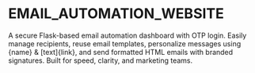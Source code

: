 # EMAIL_AUTOMATION_WEBSITE
A secure Flask-based email automation dashboard with OTP login. Easily manage recipients, reuse email templates, personalize messages using {name} &amp; [text]{link}, and send formatted HTML emails with branded signatures. Built for speed, clarity, and marketing teams.
